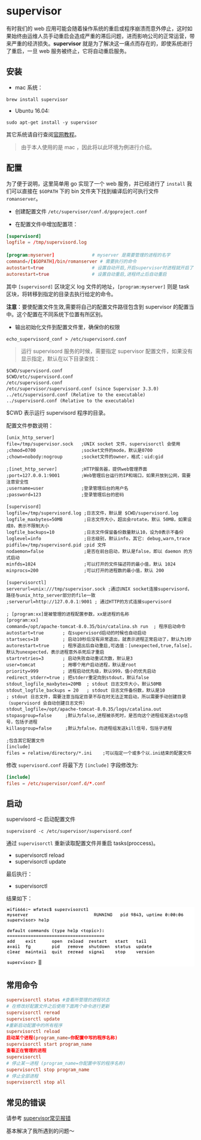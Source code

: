 # supervisor

有时我们的 web 应用可能会随着操作系统的重启或程序崩溃而意外停止，这时如果始终由运维人员手动重启会造成严重的滞后问题，进而影响公司的正常运营，带来严重的经济损失。**supervisor** 就是为了解决这一痛点而存在的，即使系统进行了重启，一旦 web 服务被终止，它将自动重启服务。

## 安装

- mac 系统：

```
brew install supervisor
```

- Ubuntu 16.04:

```
sudo apt-get install -y supervisor
```

其它系统请自行查阅[官网教程](http://supervisord.org/)。

> 由于本人使用的是 mac ，因此将以此环境为例进行介绍。

## 配置

为了便于说明，这里简单用 go 实现了一个 web 服务，并已经进行了 `install` 我们可以直接在 `$GOPATH` 下的 bin 文件夹下找到编译后的可执行文件 `romanserver`。

- 创建配置文件 `/etc/supervisor/conf.d/goproject.conf`

- 在配置文件中增加配置项：

```conf
[supervisord]
logfile = /tmp/supervisord.log

[program:myserver]              # myserver 是需要管理的进程的名字
command=/[$GOPATH]/bin/romanserver # 需要执行的命令
autostart=true                  # 设置自动开启,开启supervisor时进程就开启了
autorestart=true                # 设置自动重启,进程终止后自动重启
```

其中 `[supervisord]` 区块定义 log 文件的地址，`[program:myserver]` 则是 task 区块，将转移到指定的目录去执行给定的命令。

**注意**：要使配置文件生效,需要将自己的配置文件路径包含到 supervisor 的配置当中。这个配置在不同系统下位置有所区别。

- 输出初始化文件到配置文件里，确保你的权限

```
echo_supervisord_conf > /etc/supervisord.conf
```

> 运行 supervisord 服务的时候，需要指定 supervisor 配置文件，如果没有显示指定，默认在以下目录查找：

```
$CWD/supervisord.conf
$CWD/etc/supervisord.conf
/etc/supervisord.conf
/etc/supervisor/supervisord.conf (since Supervisor 3.3.0)
../etc/supervisord.conf (Relative to the executable)
../supervisord.conf (Relative to the executable)
```

$CWD 表示运行 supervisord 程序的目录。

配置文件参数说明：

```
[unix_http_server]
file=/tmp/supervisor.sock   ;UNIX socket 文件，supervisorctl 会使用
;chmod=0700                 ;socket文件的mode，默认是0700
;chown=nobody:nogroup       ;socket文件的owner，格式：uid:gid

;[inet_http_server]         ;HTTP服务器，提供web管理界面
;port=127.0.0.1:9001        ;Web管理后台运行的IP和端口，如果开放到公网，需要注意安全性
;username=user              ;登录管理后台的用户名
;password=123               ;登录管理后台的密码

[supervisord]
logfile=/tmp/supervisord.log ;日志文件，默认是 $CWD/supervisord.log
logfile_maxbytes=50MB        ;日志文件大小，超出会rotate，默认 50MB，如果设成0，表示不限制大小
logfile_backups=10           ;日志文件保留备份数量默认10，设为0表示不备份
loglevel=info                ;日志级别，默认info，其它: debug,warn,trace
pidfile=/tmp/supervisord.pid ;pid 文件
nodaemon=false               ;是否在前台启动，默认是false，即以 daemon 的方式启动
minfds=1024                  ;可以打开的文件描述符的最小值，默认 1024
minprocs=200                 ;可以打开的进程数的最小值，默认 200

[supervisorctl]
serverurl=unix:///tmp/supervisor.sock ;通过UNIX socket连接supervisord，路径与unix_http_server部分的file一致
;serverurl=http://127.0.0.1:9001 ; 通过HTTP的方式连接supervisord

; [program:xx]是被管理的进程配置参数，xx是进程的名称
[program:xx]
command=/opt/apache-tomcat-8.0.35/bin/catalina.sh run  ; 程序启动命令
autostart=true       ; 在supervisord启动的时候也自动启动
startsecs=10         ; 启动10秒后没有异常退出，就表示进程正常启动了，默认为1秒
autorestart=true     ; 程序退出后自动重启,可选值：[unexpected,true,false]，默认为unexpected，表示进程意外杀死后才重启
startretries=3       ; 启动失败自动重试次数，默认是3
user=tomcat          ; 用哪个用户启动进程，默认是root
priority=999         ; 进程启动优先级，默认999，值小的优先启动
redirect_stderr=true ; 把stderr重定向到stdout，默认false
stdout_logfile_maxbytes=20MB  ; stdout 日志文件大小，默认50MB
stdout_logfile_backups = 20   ; stdout 日志文件备份数，默认是10
; stdout 日志文件，需要注意当指定目录不存在时无法正常启动，所以需要手动创建目录（supervisord 会自动创建日志文件）
stdout_logfile=/opt/apache-tomcat-8.0.35/logs/catalina.out
stopasgroup=false     ;默认为false,进程被杀死时，是否向这个进程组发送stop信号，包括子进程
killasgroup=false     ;默认为false，向进程组发送kill信号，包括子进程

;包含其它配置文件
[include]
files = relative/directory/*.ini    ;可以指定一个或多个以.ini结束的配置文件
```

修改 `supervisord.conf` 将最下方 `[include]` 字段修改为:

```conf
[include]
files = /etc/supervisor/conf.d/*.conf
```

## 启动

supervisord -c 启动配置文件

```
supervisord -c /etc/supervisor/supervisord.conf
```

通过 `supervisorctl` 重新读取配置文件并重启 tasks(proccess)。

- supervisorctl reload
- supervisorctl update

最后执行：

- supervisorctl

结果如下：

![image](./assets/supervisorctl.png)

## 常用命令

```conf
supervisorctl status #查看所管理的进程状态
# 在修改好配置文件之后使用下面两个命令进行更新
supervisorctl reread  
supervisorctl update
#重新启动配置中的所有程序
supervisorctl reload  
启动某个进程(program_name=你配置中写的程序名称)
supervisorctl start program_name  
查看正在管理的进程
supervisorctl  
# 停止某一进程 (program_name=你配置中写的程序名称)
supervisorctl stop program_name  
# 停止全部进程
supervisorctl stop all  
```

## 常见的错误

请参考 [supervisor常见报错](https://blog.csdn.net/kkevinyang/article/details/80539940)

基本解决了我所遇到的问题～
